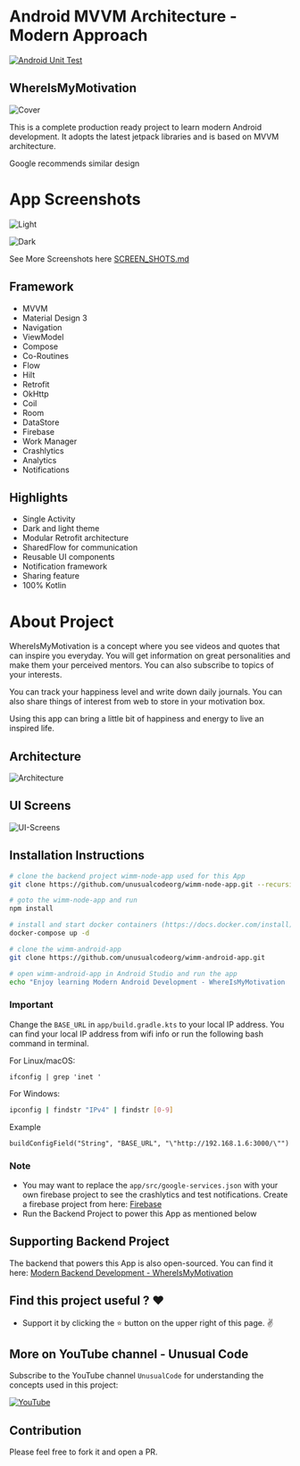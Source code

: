 # Android MVVM Architecture - Modern Approach
[![Android Unit Test](https://github.com/unusualcodeorg/wimm-android-app/actions/workflows/android-unit-test.yml/badge.svg)](https://github.com/unusualcodeorg/wimm-android-app/actions/workflows/android-unit-test.yml)

## WhereIsMyMotivation

![Cover](docs/assets/cover.jpg)

This is a complete production ready project to learn modern Android development. It adopts the latest jetpack libraries and is based on MVVM architecture. 

Google recommends similar design

# App Screenshots
![Light](docs/screenshots/display-light.png)

![Dark](docs/screenshots/display-dark.png)

See More Screenshots here [SCREEN_SHOTS.md](docs/SCREEN_SHOTS.md)

## Framework
- MVVM
- Material Design 3
- Navigation
- ViewModel
- Compose
- Co-Routines
- Flow
- Hilt
- Retrofit
- OkHttp
- Coil
- Room
- DataStore
- Firebase
- Work Manager
- Crashlytics
- Analytics
- Notifications

## Highlights
- Single Activity
- Dark and light theme
- Modular Retrofit architecture
- SharedFlow for communication
- Reusable UI components
- Notification framework
- Sharing feature
- 100% Kotlin

# About Project
WhereIsMyMotivation is a concept where you see videos and quotes that can inspire you everyday. You will get information on great personalities and make them your perceived mentors. You can also subscribe to topics of your interests. 

You can track your happiness level and write down daily journals. You can also share things of interest from web to store in your motivation box.

Using this app can bring a little bit of happiness and energy to live an inspired life.

## Architecture
![Architecture](docs/assets/arch-comp.svg)

## UI Screens
![UI-Screens](docs/assets/screen-flow.svg)

## Installation Instructions
```bash
# clone the backend project wimm-node-app used for this App
git clone https://github.com/unusualcodeorg/wimm-node-app.git --recursive

# goto the wimm-node-app and run
npm install

# install and start docker containers (https://docs.docker.com/install)
docker-compose up -d

# clone the wimm-android-app
git clone https://github.com/unusualcodeorg/wimm-android-app.git

# open wimm-android-app in Android Studio and run the app
echo "Enjoy learning Modern Android Development - WhereIsMyMotivation :D"

```
### Important
Change the `BASE_URL` in `app/build.gradle.kts` to your local IP address. You can find your local IP address from wifi info or run the following bash command in terminal.

For Linux/macOS:
```base
ifconfig | grep 'inet '
```
For Windows:
```bash
ipconfig | findstr "IPv4" | findstr [0-9]
```

Example

`buildConfigField("String", "BASE_URL", "\"http://192.168.1.6:3000/\"")`

### Note
- You may want to replace the `app/src/google-services.json` with your own firebase project to see the crashlytics and test notifications. Create a firebase project from here: [Firebase](https://firebase.google.com)
- Run the Backend Project to power this App as mentioned below

## Supporting Backend Project
The backend that powers this App is also open-sourced. You can find it here: [Modern Backend Development - WhereIsMyMotivation](https://github.com/unusualcodeorg/wimm-node-app)

## Find this project useful ? :heart:
* Support it by clicking the :star: button on the upper right of this page. :v:

## More on YouTube channel - Unusual Code
Subscribe to the YouTube channel `UnusualCode` for understanding the concepts used in this project:

[![YouTube](https://img.shields.io/badge/YouTube-Subscribe-red?style=for-the-badge&logo=youtube&logoColor=white)](https://www.youtube.com/@unusualcode)

## Contribution
Please feel free to fork it and open a PR.
